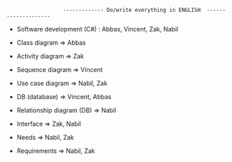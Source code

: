                       ------------- Do/write everything in ENGLISH  --------------------
                                          

- Software development (C#) : Abbas, Vincent, Zak, Nabil 

- Class diagram => Abbas
- Activity diagram => Zak
- Sequence diagram => Vincent
- Use case diagram => Nabil, Zak

- DB (database) => Vincent, Abbas
- Relationship diagram (DB) => Nabil 
- Interface  => Zak, Nabil 

- Needs =>  Nabil, Zak
- Requirements =>  Nabil, Zak



